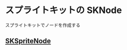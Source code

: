 # スプライトキットの SKNode

スプライトキットでノードを作成する

## [SKSpriteNode](https://github.com/ghsumiyasu/Swift/blob/main/README-SKSpriteNode-jp.md)